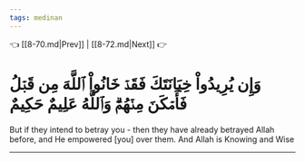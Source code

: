 ```yaml
---
tags: medinan
---
```


👈 [[8-70.md|Prev]] | [[8-72.md|Next]] 👉

# وَإِن يُرِيدُواْ خِيَانَتَكَ فَقَدۡ خَانُواْ ٱللَّهَ مِن قَبۡلُ فَأَمۡكَنَ مِنۡهُمۡۗ وَٱللَّهُ عَلِيمٌ حَكِيمٌ

But if they intend to betray you - then they have already betrayed Allah before, and He empowered [you] over them. And Allah is Knowing and Wise

---


